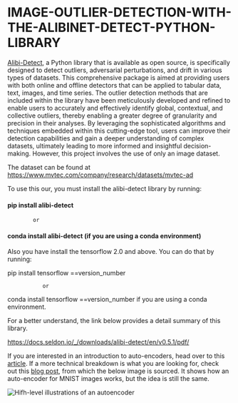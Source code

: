 # IMAGE-OUTLIER-DETECTION-WITH-THE-ALIBINET-DETECT-PYTHON-LIBRARY


[Alibi-Detect](https://docs.seldon.io/projects/alibi-detect/en/stable/), a Python library that is available as open source, is specifically designed to detect outliers, adversarial perturbations, and drift in various types of datasets. This comprehensive package is aimed at providing users with both online and offline detectors that can be applied to tabular data, text, images, and time series. The outlier detection methods that are included within the library have been meticulously developed and refined to enable users to accurately and effectively identify global, contextual, and collective outliers, thereby enabling a greater degree of granularity and precision in their analyses. By leveraging the sophisticated algorithms and techniques embedded within this cutting-edge tool, users can improve their detection capabilities and gain a deeper understanding of complex datasets, ultimately leading to more informed and insightful decision-making.
However, this project involves the use of only an image dataset.

The dataset can be found at https://www.mvtec.com/company/research/datasets/mvtec-ad

To use this our, you must install the alibi-detect library by running:

#### pip install alibi-detect           

            or                 

#### conda install alibi-detect (if you are using a conda environment)





Also you have install the tensorflow 2.0 and above. You can do that by running:

pip install tensorflow ==version_number 

               or 

conda install tensorflow ==version_number if you are using a conda environment.

For a better understand, the link below provides a detail summary of this library.

https://docs.seldon.io/_/downloads/alibi-detect/en/v0.5.1/pdf/



If you are interested in an introduction to auto-encoders, head over to this [article](https://hackernoon.com/latent-space-visualization-deep-learning-bits-2-bd09a46920df). If a more technical breakdown is what you are looking for, check out this [blog post](https://lilianweng.github.io/posts/2018-08-12-vae/), from which the below image is sourced. It shows how an auto-encoder for MNIST images works, but the idea is still the same. 

<img src="/lasige/Pictures/autoencoder.png" alt="Hifh-level illustrations of an autoencoder" title="Autoencoder">




 






 

